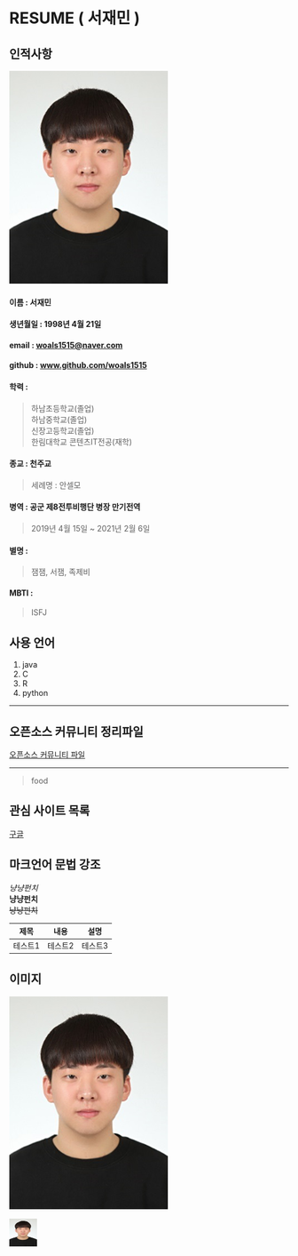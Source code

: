 # RESUME ( 서재민 )

## 인적사항
![face](/image01.jpg)

#### 이름 : 서재민
#### 생년월일 : 1998년 4월 21일
#### email : woals1515@naver.com
#### github : www.github.com/woals1515
#### 학력 :    
>하남초등학교(졸업)    
>하남중학교(졸업)  
>신장고등학교(졸업)    
>한림대학교 콘텐츠IT전공(재학)    
#### 종교 : 천주교
>세례명 : 안셀모
#### 병역 : 공군 제8전투비행단 병장 만기전역
>2019년 4월 15일 ~ 2021년 2월 6일
#### 별명 : 
>잼잼, 서잼, 족제비
#### MBTI : 
>ISFJ

## 사용 언어
1. java  
2. C  
3. R 
4. python


***
## 오픈소스 커뮤니티 정리파일
[오픈소스 커뮤니티 파일](openSourceCommunity.md)
***
> food 

## 관심 사이트 목록
[구글][Google]

## 마크언어 문법 강조

*냥냥펀치*  
**냥냥펀치**  
~~냥냥펀치~~

|제목|내용|설명|
|----|----|----|
|테스트1|테스트2|테스트3|

## 이미지 
![face](/image01.jpg)

<img src=image01.jpg width=50 height=50>




[Google]: www.google.com  
